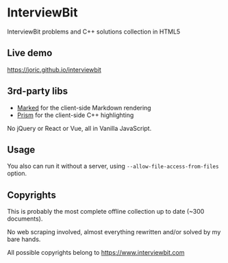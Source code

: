 # InterviewBit

InterviewBit problems and C++ solutions collection in HTML5

## Live demo

https://joric.github.io/interviewbit

## 3rd-party libs

* [Marked](https://github.com/markedjs/marked) for the client-side Markdown rendering
* [Prism](https://github.com/PrismLibrary/Prism) for the client-side C++ highlighting

No jQuery or React or Vue, all in Vanilla JavaScript.

## Usage

You also can run it without a server, using `--allow-file-access-from-files` option.

## Copyrights

This is probably the most complete offline collection up to date (~300 documents).

No web scraping involved, almost everything rewritten and/or solved by my bare hands.

All possible copyrights belong to https://www.interviewbit.com
